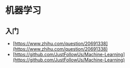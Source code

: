 
# 机器学习

## 入门

* [https://www.zhihu.com/question/20691338](https://www.zhihu.com/question/20691338)
* [https://github.com/JustFollowUs/Machine-Learning](https://github.com/JustFollowUs/Machine-Learning)

